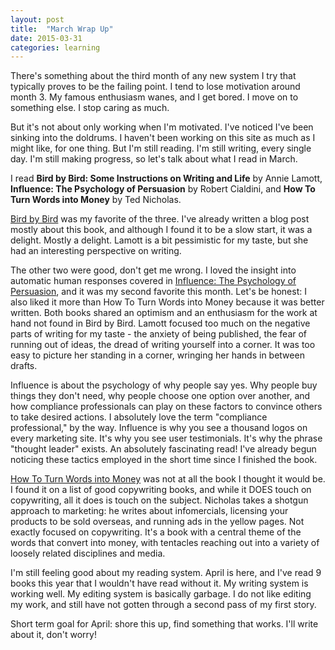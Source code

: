 ```yaml
---
layout: post
title:  "March Wrap Up"
date: 2015-03-31
categories: learning
---
```


There's something about the third month of any new system I try that typically proves to be the failing point. I tend to lose motivation around month 3. My famous enthusiasm wanes, and I get bored. I move on to something else. I stop caring as much.

But it's not about only working when I'm motivated. I've noticed I've been sinking into the doldrums. I haven't been working on this site as much as I might like, for one thing. But I'm still reading. I'm still writing, every single day. I'm still making progress, so let's talk about what I read in March.

I read **Bird by Bird: Some Instructions on Writing and Life** by Annie Lamott, **Influence: The Psychology of Persuasion** by Robert Cialdini, and **How To Turn Words into Money** by Ted Nicholas.

[Bird by Bird](http://www.amazon.com/Bird-Some-Instructions-Writing-Life/dp/0385480016/ref=sr_1_1?ie=UTF8&qid=1427855361&sr=8-1&keywords=bird+by+bird) was my favorite of the three. I've already written a blog post mostly about this book, and although I found it to be a slow start, it was a delight. Mostly a delight. Lamott is a bit pessimistic for my taste, but she had an interesting perspective on writing.

The other two were good, don't get me wrong. I loved the insight into automatic human responses covered in [Influence: The Psychology of Persuasion](http://www.amazon.com/Influence-Psychology-Persuasion-Robert-Cialdini/dp/006124189X/ref=sr_1_1?ie=UTF8&qid=1427855417&sr=8-1&keywords=influence+the+psychology+of+persuasion), and it was my second favorite this month.  Let's be honest: I also liked it more than How To Turn Words into Money because it was better written. Both books shared an optimism and an enthusiasm for the work at hand not found in Bird by Bird. Lamott focused too much on the negative parts of writing for my taste - the anxiety of being published, the fear of running out of ideas, the dread of writing yourself into a corner. It was too easy to picture her standing in a corner, wringing her hands in between drafts.

Influence is about the psychology of why people say yes. Why people buy things they don't need, why people choose one option over another, and how compliance professionals can play on these factors to convince others to take desired actions. I absolutely love the term "compliance professional," by the way. Influence is why you see a thousand logos on every marketing site. It's why you see user testimonials. It's why the phrase "thought leader" exists. An absolutely fascinating read! I've already begun noticing these tactics employed in the short time since I finished the book.

[How To Turn Words into Money](http://www.amazon.com/How-Turn-Words-Into-Money/dp/1887741011/ref=sr_1_1?ie=UTF8&qid=1427855466&sr=8-1&keywords=how+to+turn+words+into+money) was not at all the book I thought it would be. I found it on a list of good copywriting books, and while it DOES touch on copywriting, all it does is touch on the subject. Nicholas takes a shotgun approach to marketing: he writes about infomercials, licensing your products to be sold overseas, and running ads in the yellow pages. Not exactly focused on copywriting. It's a book with a central theme of the words that convert into money, with tentacles reaching out into a variety of loosely related disciplines and media.

I'm still feeling good about my reading system. April is here, and I've read 9 books this year that I wouldn't have read without it. My writing system is working well. My editing system is basically garbage. I do not like editing my work, and still have not gotten through a second pass of my first story.

Short term goal for April: shore this up, find something that works. I'll write about it, don't worry!